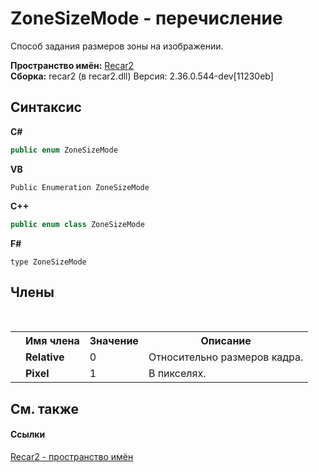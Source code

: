 # ZoneSizeMode - перечисление
 

Способ задания размеров зоны на изображении.

**Пространство имён:**&nbsp;<a href="0dd0c505-07fc-c3e8-128c-d1a0701f2a29">Recar2</a><br />**Сборка:**&nbsp;recar2 (в recar2.dll) Версия: 2.36.0.544-dev[11230eb]

## Синтаксис

**C#**<br />
``` C#
public enum ZoneSizeMode
```

**VB**<br />
``` VB
Public Enumeration ZoneSizeMode
```

**C++**<br />
``` C++
public enum class ZoneSizeMode
```

**F#**<br />
``` F#
type ZoneSizeMode
```


## Члены
&nbsp;<table><tr><th></th><th>Имя члена</th><th>Значение</th><th>Описание</th></tr><tr><td /><td target="F:Recar2.ZoneSizeMode.Relative">**Relative**</td><td>0</td><td>Относительно размеров кадра.</td></tr><tr><td /><td target="F:Recar2.ZoneSizeMode.Pixel">**Pixel**</td><td>1</td><td>В пикселях.</td></tr></table>

## См. также


#### Ссылки
<a href="0dd0c505-07fc-c3e8-128c-d1a0701f2a29">Recar2 - пространство имён</a><br />